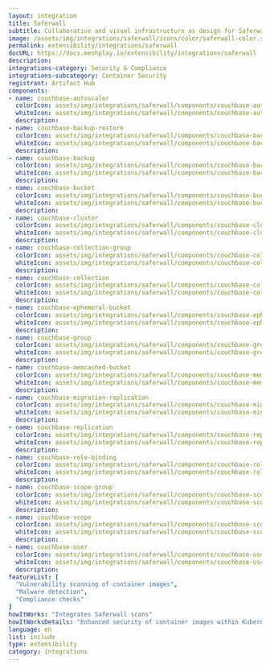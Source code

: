 ```yaml
---
layout: integration
title: Saferwall
subtitle: Collaborative and visual infrastructure as design for Saferwall
image: /assets/img/integrations/saferwall/icons/color/saferwall-color.svg
permalink: extensibility/integrations/saferwall
docURL: https://docs.meshplay.io/extensibility/integrations/saferwall
description: 
integrations-category: Security & Compliance
integrations-subcategory: Container Security
registrant: Artifact Hub
components: 
- name: couchbase-autoscaler
  colorIcon: assets/img/integrations/saferwall/components/couchbase-autoscaler/icons/color/couchbase-autoscaler-color.svg
  whiteIcon: assets/img/integrations/saferwall/components/couchbase-autoscaler/icons/white/couchbase-autoscaler-white.svg
  description: 
- name: couchbase-backup-restore
  colorIcon: assets/img/integrations/saferwall/components/couchbase-backup-restore/icons/color/couchbase-backup-restore-color.svg
  whiteIcon: assets/img/integrations/saferwall/components/couchbase-backup-restore/icons/white/couchbase-backup-restore-white.svg
  description: 
- name: couchbase-backup
  colorIcon: assets/img/integrations/saferwall/components/couchbase-backup/icons/color/couchbase-backup-color.svg
  whiteIcon: assets/img/integrations/saferwall/components/couchbase-backup/icons/white/couchbase-backup-white.svg
  description: 
- name: couchbase-bucket
  colorIcon: assets/img/integrations/saferwall/components/couchbase-bucket/icons/color/couchbase-bucket-color.svg
  whiteIcon: assets/img/integrations/saferwall/components/couchbase-bucket/icons/white/couchbase-bucket-white.svg
  description: 
- name: couchbase-cluster
  colorIcon: assets/img/integrations/saferwall/components/couchbase-cluster/icons/color/couchbase-cluster-color.svg
  whiteIcon: assets/img/integrations/saferwall/components/couchbase-cluster/icons/white/couchbase-cluster-white.svg
  description: 
- name: couchbase-collection-group
  colorIcon: assets/img/integrations/saferwall/components/couchbase-collection-group/icons/color/couchbase-collection-group-color.svg
  whiteIcon: assets/img/integrations/saferwall/components/couchbase-collection-group/icons/white/couchbase-collection-group-white.svg
  description: 
- name: couchbase-collection
  colorIcon: assets/img/integrations/saferwall/components/couchbase-collection/icons/color/couchbase-collection-color.svg
  whiteIcon: assets/img/integrations/saferwall/components/couchbase-collection/icons/white/couchbase-collection-white.svg
  description: 
- name: couchbase-ephemeral-bucket
  colorIcon: assets/img/integrations/saferwall/components/couchbase-ephemeral-bucket/icons/color/couchbase-ephemeral-bucket-color.svg
  whiteIcon: assets/img/integrations/saferwall/components/couchbase-ephemeral-bucket/icons/white/couchbase-ephemeral-bucket-white.svg
  description: 
- name: couchbase-group
  colorIcon: assets/img/integrations/saferwall/components/couchbase-group/icons/color/couchbase-group-color.svg
  whiteIcon: assets/img/integrations/saferwall/components/couchbase-group/icons/white/couchbase-group-white.svg
  description: 
- name: couchbase-memcached-bucket
  colorIcon: assets/img/integrations/saferwall/components/couchbase-memcached-bucket/icons/color/couchbase-memcached-bucket-color.svg
  whiteIcon: assets/img/integrations/saferwall/components/couchbase-memcached-bucket/icons/white/couchbase-memcached-bucket-white.svg
  description: 
- name: couchbase-migration-replication
  colorIcon: assets/img/integrations/saferwall/components/couchbase-migration-replication/icons/color/couchbase-migration-replication-color.svg
  whiteIcon: assets/img/integrations/saferwall/components/couchbase-migration-replication/icons/white/couchbase-migration-replication-white.svg
  description: 
- name: couchbase-replication
  colorIcon: assets/img/integrations/saferwall/components/couchbase-replication/icons/color/couchbase-replication-color.svg
  whiteIcon: assets/img/integrations/saferwall/components/couchbase-replication/icons/white/couchbase-replication-white.svg
  description: 
- name: couchbase-role-binding
  colorIcon: assets/img/integrations/saferwall/components/couchbase-role-binding/icons/color/couchbase-role-binding-color.svg
  whiteIcon: assets/img/integrations/saferwall/components/couchbase-role-binding/icons/white/couchbase-role-binding-white.svg
  description: 
- name: couchbase-scope-group
  colorIcon: assets/img/integrations/saferwall/components/couchbase-scope-group/icons/color/couchbase-scope-group-color.svg
  whiteIcon: assets/img/integrations/saferwall/components/couchbase-scope-group/icons/white/couchbase-scope-group-white.svg
  description: 
- name: couchbase-scope
  colorIcon: assets/img/integrations/saferwall/components/couchbase-scope/icons/color/couchbase-scope-color.svg
  whiteIcon: assets/img/integrations/saferwall/components/couchbase-scope/icons/white/couchbase-scope-white.svg
  description: 
- name: couchbase-user
  colorIcon: assets/img/integrations/saferwall/components/couchbase-user/icons/color/couchbase-user-color.svg
  whiteIcon: assets/img/integrations/saferwall/components/couchbase-user/icons/white/couchbase-user-white.svg
  description: 
featureList: [
  "Vulnerability scanning of container images",
  "Malware detection",
  "Compliance checks"
]
howItWorks: "Integrates Saferwall scans"
howItWorksDetails: "Enhanced security of container images within Kubernetes"
language: en
list: include
type: extensibility
category: integrations
---
```

